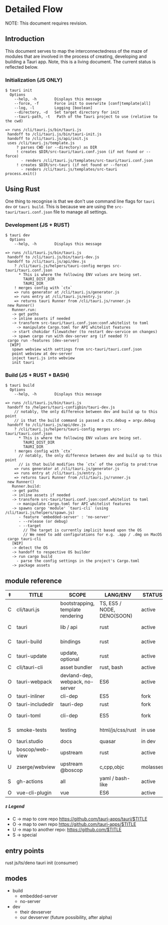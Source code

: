 # Detailed Flow

NOTE: This document requires revision.

## Introduction
This document serves to map the interconnectedness of the maze of modules that are involved in the process of creating, developing and building a Tauri app. Note, this is a living document. The current status is reflected below.

### Initialization (JS ONLY)
```
$ tauri init
  Options
    --help, -h        Displays this message
    --force, -f       Force init to overwrite [conf|template|all]
    --log, -l         Logging [boolean]
    --directory, -d   Set target directory for init
    --tauri-path, -t   Path of the Tauri project to use (relative to the cwd)

=> runs /cli/tauri.js/bin/tauri.js
 handoff to /cli/tauri.js/bin/tauri-init.js
 handoff to /cli/tauri.js/api/init.js
 uses /cli/tauri.js/template.js
     ? parses CWD (or --directory) as DIR
     ! creates $DIR/src-tauri/tauri.conf.json (if not found or --force)
       - renders /cli/tauri.js/templates/src-tauri/tauri.conf.json
     ! creates $DIR/src-tauri (if not found or --force)
       - renders /cli/tauri.js/templates/src-tauri
process.exit()
```

## Using Rust
One thing to recognise is that we don't use command line flags for `tauri dev` or `tauri build`. This is because we are using the `src-tauri/tauri.conf.json` file to manage all settings.

### Development (JS + RUST)
```
$ tauri dev
  Options
    --help, -h        Displays this message

=> runs /cli/tauri.js/bin/tauri.js
 handoff to /cli/tauri.js/bin/tauri-dev.js
 handoff to /cli/tauri.js/api/dev.js
    ? /cli/tauri.js/helpers/tauri-config merges src-tauri/tauri.conf.json
      * This is where the following ENV values are being set.
        TAURI_DIST_DIR
        TAURI_DIR
    ! merges config with `ctx`
    => runs generator at /cli/tauri.js/generator.js
    => runs entry at /cli/tauri.js/entry.js
    => returns tauri Runner from /cli/tauri.js/runner.js
 new Runner()
   Runner.run:
   -> get paths
   -> inline assets if needed
   -> transform src-tauri/tauri.conf.json:conf.whitelist to toml
     -> manipulate Cargo.toml for API whitelist features
   -> start chokidar filewatcher (to restart dev-service on changes)
   -> spawn cargo run with dev-server arg (if needed ?)
 cargo run -features [dev-server]
  [WIP]
   spawn webview with settings from src-tauri/tauri.conf.json
   point webview at dev-server
   inject tauri.js into webview
   init tauri
```

### Build (JS + RUST + BASH)
```
$ tauri build
  Options
    --help, -h        Displays this message

=> runs /cli/tauri.js/bin/tauri.js
 handoff to /helpers/tauri-configbin/tauri-dev.js
    // notably, the only difference between dev and build up to this point
    // is that the build command is passed a ctx.debug = argv.debug
 handoff to /cli/tauri.js/api/dev.js
    ? /cli/tauri.js/helpers/tauri-config merges src-tauri/tauri.conf.json
      * This is where the following ENV values are being set.
        TAURI_DIST_DIR
        TAURI_DIR
    ! merges config with `ctx`
      // notably, the only difference between dev and build up to this point
      // is that build modifies the `ctx` of the config to prod:true
    => runs generator at /cli/tauri.js/generator.js
    => runs entry at /cli/tauri.js/entry.js
    => returns tauri Runner from /cli/tauri.js/runner.js
 new Runner()
   Runner.build:
   -> get paths
   -> inline assets if needed
   -> transform src-tauri/tauri.conf.json:conf.whitelist to toml
     -> manipulate Cargo.toml for API whitelist features
   -> spawns cargo 'module' `tauri-cli` (using /cli/tauri.js/helpers/spawn.js)
      - feature 'embedded-server' : 'no-server'
      - --release (or debug)
      - --target
        // The target is currently implicit based upon the OS
        // We need to add configurations for e.g. .app / .dmg on MacOS
 cargo tauri-cli
   [WIP]
   -> detect the OS
   -> handoff to respective OS builder
   -> run cargo build
     - parse the config settings in the project's Cargo.toml
   -> package assets
```

## module reference
‡ | TITLE | SCOPE | LANG/ENV |  STATUS | CODEOWNERS
-|-|-|-|-|-
C | cli/tauri.js | bootstrapping, template rendering | TS, ES5 / NODE, DENO(SOON) | active | Lucas, Daniel, Noah
C | tauri | lib / api | rust | active | Lucas, Tensor, Khionu, Daniel
C | tauri-build | bindings | rust | active | Lucas, Tensor, Khionu, Daniel
C | tauri-update | update, optional | rust | active | Lucas, Tensor, Khionu, Daniel
C | cli/tauri-cli | asset bundler | rust, bash | active | Tensor, Daniel
O | tauri-webpack | devland-dep, webpack, no-server| ES6 | active | Lucas, Benoit
O | tauri-inliner | cli-dep | ES5 | fork | Lucas, Daniel
O | tauri-includedir | tauri-dep | rust | fork | Lucas, Tensor
O | tauri-toml | cli-dep | ES5 | fork | Lucas, Daniel, Noah
S | smoke-tests | testing | html/js/css/rust | in use | respective authors
O | tauri.studio | docs | quasar | in dev | Daniel
U | boscop/web-view | upstream | rust | active | boscop/xsey
U | zserge/webview | upstream @boscop | c,cpp,objc | molasses | zserge
S | gh-actions | all | yaml / bash-like | active | Jacob, Daniel, Rajiv
O | vue-cli-plugin | vue | ES6 | active | Noah

##### `‡` Legend
- C -> map to core repo https://github.com/tauri-apps/tauri/$TITLE
- O -> map to own repo https://github.com/tauri-apps/$TITLE
- U -> map to another repo: https://github.com/$TITLE
- S -> special

## entry points
rust
js/ts/deno
tauri init (consumer)

## modes
- build
  - embedded-server
  - no-server
- dev
  - their devserver
  - our devserver (future possibility, after alpha)
